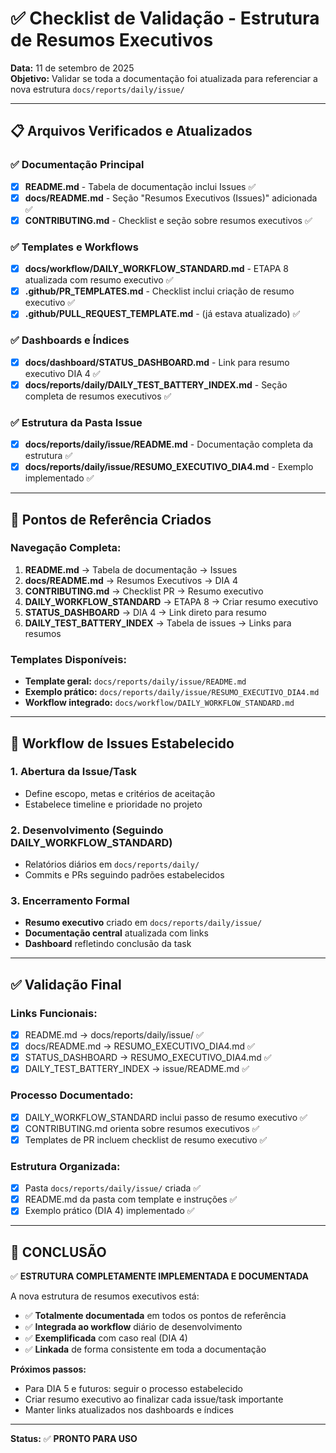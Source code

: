 # ✅ Checklist de Validação - Estrutura de Resumos Executivos

**Data:** 11 de setembro de 2025  
**Objetivo:** Validar se toda a documentação foi atualizada para referenciar a nova estrutura `docs/reports/daily/issue/`

---

## 📋 **Arquivos Verificados e Atualizados**

### ✅ **Documentação Principal**

- [x] **README.md** - Tabela de documentação inclui Issues ✅
- [x] **docs/README.md** - Seção "Resumos Executivos (Issues)" adicionada ✅
- [x] **CONTRIBUTING.md** - Checklist e seção sobre resumos executivos ✅

### ✅ **Templates e Workflows**

- [x] **docs/workflow/DAILY_WORKFLOW_STANDARD.md** - ETAPA 8 atualizada com resumo executivo ✅
- [x] **.github/PR_TEMPLATES.md** - Checklist inclui criação de resumo executivo ✅
- [x] **.github/PULL_REQUEST_TEMPLATE.md** - (já estava atualizado) ✅

### ✅ **Dashboards e Índices**

- [x] **docs/dashboard/STATUS_DASHBOARD.md** - Link para resumo executivo DIA 4 ✅
- [x] **docs/reports/daily/DAILY_TEST_BATTERY_INDEX.md** - Seção completa de resumos executivos ✅

### ✅ **Estrutura da Pasta Issue**

- [x] **docs/reports/daily/issue/README.md** - Documentação completa da estrutura ✅
- [x] **docs/reports/daily/issue/RESUMO_EXECUTIVO_DIA4.md** - Exemplo implementado ✅

---

## 🎯 **Pontos de Referência Criados**

### **Navegação Completa:**

1. **README.md** → Tabela de documentação → Issues
2. **docs/README.md** → Resumos Executivos → DIA 4
3. **CONTRIBUTING.md** → Checklist PR → Resumo executivo
4. **DAILY_WORKFLOW_STANDARD** → ETAPA 8 → Criar resumo executivo
5. **STATUS_DASHBOARD** → DIA 4 → Link direto para resumo
6. **DAILY_TEST_BATTERY_INDEX** → Tabela de issues → Links para resumos

### **Templates Disponíveis:**

- **Template geral:** `docs/reports/daily/issue/README.md`
- **Exemplo prático:** `docs/reports/daily/issue/RESUMO_EXECUTIVO_DIA4.md`
- **Workflow integrado:** `docs/workflow/DAILY_WORKFLOW_STANDARD.md`

---

## 🔄 **Workflow de Issues Estabelecido**

### **1. Abertura da Issue/Task**
- Define escopo, metas e critérios de aceitação
- Estabelece timeline e prioridade no projeto

### **2. Desenvolvimento (Seguindo DAILY_WORKFLOW_STANDARD)**
- Relatórios diários em `docs/reports/daily/`
- Commits e PRs seguindo padrões estabelecidos

### **3. Encerramento Formal**
- **Resumo executivo** criado em `docs/reports/daily/issue/`
- **Documentação central** atualizada com links
- **Dashboard** refletindo conclusão da task

---

## ✅ **Validação Final**

### **Links Funcionais:**
- [x] README.md → docs/reports/daily/issue/ ✅
- [x] docs/README.md → RESUMO_EXECUTIVO_DIA4.md ✅
- [x] STATUS_DASHBOARD → RESUMO_EXECUTIVO_DIA4.md ✅
- [x] DAILY_TEST_BATTERY_INDEX → issue/README.md ✅

### **Processo Documentado:**
- [x] DAILY_WORKFLOW_STANDARD inclui passo de resumo executivo ✅
- [x] CONTRIBUTING.md orienta sobre resumos executivos ✅
- [x] Templates de PR incluem checklist de resumo executivo ✅

### **Estrutura Organizada:**
- [x] Pasta `docs/reports/daily/issue/` criada ✅
- [x] README.md da pasta com template e instruções ✅
- [x] Exemplo prático (DIA 4) implementado ✅

---

## 🎉 **CONCLUSÃO**

✅ **ESTRUTURA COMPLETAMENTE IMPLEMENTADA E DOCUMENTADA**

A nova estrutura de resumos executivos está:
- ✅ **Totalmente documentada** em todos os pontos de referência
- ✅ **Integrada ao workflow** diário de desenvolvimento
- ✅ **Exemplificada** com caso real (DIA 4)
- ✅ **Linkada** de forma consistente em toda a documentação

**Próximos passos:**
- Para DIA 5 e futuros: seguir o processo estabelecido
- Criar resumo executivo ao finalizar cada issue/task importante
- Manter links atualizados nos dashboards e índices

---

**Status:** ✅ **PRONTO PARA USO**
